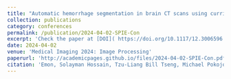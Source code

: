 ```yaml
---
title: "Automatic hemorrhage segmentation in brain CT scans using curriculum-based semi-supervised learning."
collection: publications
category: conferences
permalink: /publication/2024-04-02-SPIE-Con
excerpt: 'Check the paper at [DOI]( https://doi.org/10.1117/12.3006596 ) or download from below.'
date: 2024-04-02
venue: 'Medical Imaging 2024: Image Processing'
paperurl: 'http://academicpages.github.io/files/2024-04-02-SPIE-Con.pdf'
citation: 'Emon, Solayman Hossain, Tzu-Liang Bill Tseng, Michael Pokojovy, Peter McCaffrey, Scott Moen, and Md Fashiar Rahman*. "Automatic hemorrhage segmentation in brain CT scans using curriculum-based semi-supervised learning." In Medical Imaging 2024: Image Processing, vol. 12926, pp. 644-650. SPIE, 2024.'
---
```


